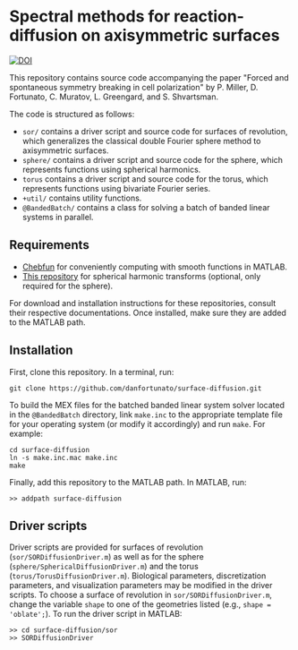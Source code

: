 # Spectral methods for reaction-diffusion on axisymmetric surfaces

[![DOI](https://zenodo.org/badge/DOI/10.5281/zenodo.6762738.svg)](https://doi.org/10.5281/zenodo.6762738)

This repository contains source code accompanying the paper "Forced and spontaneous symmetry breaking in cell polarization" by P. Miller, D. Fortunato, C. Muratov, L. Greengard, and S. Shvartsman.

The code is structured as follows:
* `sor/` contains a driver script and source code for surfaces of revolution, which generalizes the classical double Fourier sphere method to axisymmetric surfaces.
* `sphere/` contains a driver script and source code for the sphere, which represents functions using spherical harmonics.
* `torus` contains a driver script and source code for the torus, which represents functions using bivariate Fourier series.
* `+util/` contains utility functions.
* `@BandedBatch/` contains a class for solving a batch of banded linear systems in parallel.

## Requirements

* [Chebfun](http://www.chebfun.org/) for conveniently computing with smooth functions in MATLAB.
* [This repository](https://github.com/danfortunato/spherical-harmonic-interfaces) for spherical harmonic transforms (optional, only required for the sphere).

For download and installation instructions for these repositories, consult their respective documentations. Once installed, make sure they are added to the MATLAB path.

## Installation

First, clone this repository. In a terminal, run:
```
git clone https://github.com/danfortunato/surface-diffusion.git
```
To build the MEX files for the batched banded linear system solver located in the `@BandedBatch` directory, link `make.inc` to the appropriate template file for your operating system (or modify it accordingly) and run `make`. For example:
```
cd surface-diffusion
ln -s make.inc.mac make.inc
make
```
Finally, add this repository to the MATLAB path. In MATLAB, run:
```
>> addpath surface-diffusion
```

## Driver scripts

Driver scripts are provided for surfaces of revolution (`sor/SORDiffusionDriver.m`) as well as for the sphere (`sphere/SphericalDiffusionDriver.m`) and the torus (`torus/TorusDiffusionDriver.m`). Biological parameters, discretization parameters, and visualization parameters may be modified in the driver scripts. To choose a surface of revolution in `sor/SORDiffusionDriver.m`, change the variable `shape` to one of the geometries listed (e.g., `shape = 'oblate';`). To run the driver script in MATLAB:
```
>> cd surface-diffusion/sor
>> SORDiffusionDriver
```
